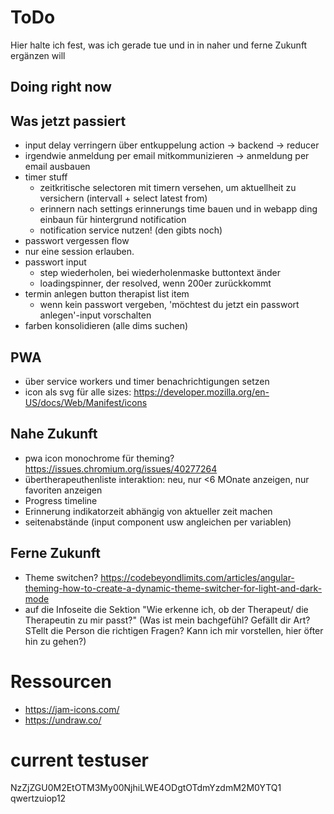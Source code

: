 # ToDo

Hier halte ich fest, was ich gerade tue und in in naher und ferne Zukunft ergänzen will

## Doing right now

## Was jetzt passiert

-  input delay verringern über entkuppelung action -> backend -> reducer
-  irgendwie anmeldung per email mitkommunizieren -> anmeldung per email ausbauen
-  timer stuff
   -  zeitkritische selectoren mit timern versehen, um aktuellheit zu versichern (intervall + select latest from)
   -  erinnern nach settings erinnerungs time bauen und in webapp ding einbaun für hintergrund notification
   -  notification service nutzen! (den gibts noch)
-  passwort vergessen flow
-  nur eine session erlauben.
-  passwort input
   -  step wiederholen, bei wiederholenmaske buttontext änder
   -  loadingspinner, der resolved, wenn 200er zurückkommt
-  termin anlegen button therapist list item
   -  wenn kein passwort vergeben, 'möchtest du jetzt ein passwort anlegen'-input vorschalten
-  farben konsolidieren (alle dims suchen)

## PWA

-  über service workers und timer benachrichtigungen setzen
-  icon als svg für alle sizes: https://developer.mozilla.org/en-US/docs/Web/Manifest/icons

## Nahe Zukunft

-  pwa icon monochrome für theming? https://issues.chromium.org/issues/40277264
-  übertherapeuthenliste interaktion: neu, nur <6 MOnate anzeigen, nur favoriten anzeigen
-  Progress timeline
-  Erinnerung indikatorzeit abhängig von aktueller zeit machen
-  seitenabstände (input component usw angleichen per variablen)

## Ferne Zukunft

-  Theme switchen? https://codebeyondlimits.com/articles/angular-theming-how-to-create-a-dynamic-theme-switcher-for-light-and-dark-mode
-  auf die Infoseite die Sektion "Wie erkenne ich, ob der Therapeut/ die Therapeutin zu mir passt?" (Was ist mein bachgefühl? Gefällt dir Art? STellt die Person die richtigen Fragen? Kann ich mir vorstellen, hier öfter hin zu gehen?)

# Ressourcen

-  https://jam-icons.com/
-  https://undraw.co/

# current testuser

NzZjZGU0M2EtOTM3My00NjhiLWE4ODgtOTdmYzdmM2M0YTQ1
qwertzuiop12
